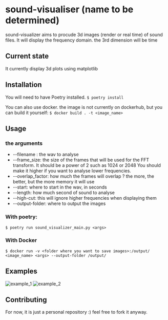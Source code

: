 # sound-visualiser (name to be determined)

sound-visualizer aims to procude 3d images (render or real time) of sound files. It will display the frequency domain. 
the 3rd dimension will be time

## Current state
It currently display 3d plots using matplotlib

## Installation

You will need to have Poetry installed.
```$ poetry install```


You can also use docker. the image is not currently on dockerhub, but you can build it yourself:
```$ docker build . -t <image_name>```

## Usage
### the arguments
* --filename <filename>: the wav to analyse
* --frame_size: the size of the frames that will be used for the FFT transform. It should be a power of 2 such as 1024 or 2048
 You should make it higher if you want to analyse lower frequencies.
* --overlap_factor: how much the frames will overlap ? the more, the better, but the more memory it will use
* --start: where to start in the wav, in seconds
* --length: how much second of sound to analyse
* --high-cut: this will ignore higher frequencies when displaying them
* --output-folder: where to output the images
### With poetry: 
```$ poetry run sound_visualizer_main.py <args>```
### With Docker
```$ docker run -v <folder where you want to save images>:/output/ <image_name> <args> --output-folder /output/ ```

## Examples
![example_1](examples/example_1.png)
![example_2](examples/example_2.png)

## Contributing
For now, it is just a personal repository :) feel free to fork it anyway.